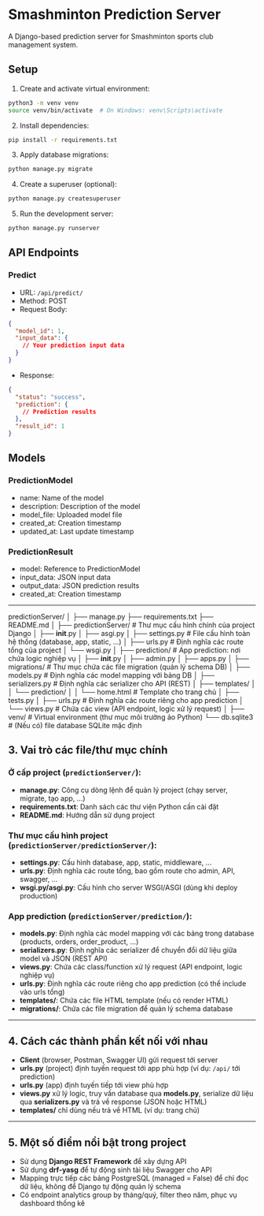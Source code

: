 # Smashminton Prediction Server

A Django-based prediction server for Smashminton sports club management system.

## Setup

1. Create and activate virtual environment:

```bash
python3 -m venv venv
source venv/bin/activate  # On Windows: venv\Scripts\activate
```

2. Install dependencies:

```bash
pip install -r requirements.txt
```

3. Apply database migrations:

```bash
python manage.py migrate
```

4. Create a superuser (optional):

```bash
python manage.py createsuperuser
```

5. Run the development server:

```bash
python manage.py runserver
```

## API Endpoints

### Predict

- URL: `/api/predict/`
- Method: POST
- Request Body:

```json
{
  "model_id": 1,
  "input_data": {
    // Your prediction input data
  }
}
```

- Response:

```json
{
  "status": "success",
  "prediction": {
    // Prediction results
  },
  "result_id": 1
}
```

## Models

### PredictionModel

- name: Name of the model
- description: Description of the model
- model_file: Uploaded model file
- created_at: Creation timestamp
- updated_at: Last update timestamp

### PredictionResult

- model: Reference to PredictionModel
- input_data: JSON input data
- output_data: JSON prediction results
- created_at: Creation timestamp

---
predictionServer/
│
├── manage.py
├── requirements.txt
├── README.md
│
├── predictionServer/         # Thư mục cấu hình chính của project Django
│   ├── __init__.py
│   ├── asgi.py
│   ├── settings.py           # File cấu hình toàn hệ thống (database, app, static, ...)
│   ├── urls.py               # Định nghĩa các route tổng của project
│   └── wsgi.py
│
├── prediction/               # App prediction: nơi chứa logic nghiệp vụ
│   ├── __init__.py
│   ├── admin.py
│   ├── apps.py
│   ├── migrations/           # Thư mục chứa các file migration (quản lý schema DB)
│   ├── models.py             # Định nghĩa các model mapping với bảng DB
│   ├── serializers.py        # Định nghĩa các serializer cho API (REST)
│   ├── templates/
│   │   └── prediction/
│   │       └── home.html     # Template cho trang chủ
│   ├── tests.py
│   ├── urls.py               # Định nghĩa các route riêng cho app prediction
│   └── views.py              # Chứa các view (API endpoint, logic xử lý request)
│
├── venv/                     # Virtual environment (thư mục môi trường ảo Python)
└── db.sqlite3                # (Nếu có) file database SQLite mặc định

## 3. Vai trò các file/thư mục chính

### Ở cấp project (`predictionServer/`):

- **manage.py**: Công cụ dòng lệnh để quản lý project (chạy server, migrate, tạo app, ...)
- **requirements.txt**: Danh sách các thư viện Python cần cài đặt
- **README.md**: Hướng dẫn sử dụng project

### Thư mục cấu hình project (`predictionServer/predictionServer/`):

- **settings.py**: Cấu hình database, app, static, middleware, ...
- **urls.py**: Định nghĩa các route tổng, bao gồm route cho admin, API, swagger, ...
- **wsgi.py/asgi.py**: Cấu hình cho server WSGI/ASGI (dùng khi deploy production)

### App prediction (`predictionServer/prediction/`):

- **models.py**: Định nghĩa các model mapping với các bảng trong database (products, orders, order_product, ...)
- **serializers.py**: Định nghĩa các serializer để chuyển đổi dữ liệu giữa model và JSON (REST API)
- **views.py**: Chứa các class/function xử lý request (API endpoint, logic nghiệp vụ)
- **urls.py**: Định nghĩa các route riêng cho app prediction (có thể include vào urls tổng)
- **templates/**: Chứa các file HTML template (nếu có render HTML)
- **migrations/**: Chứa các file migration để quản lý schema database

---

## 4. Cách các thành phần kết nối với nhau

- **Client** (browser, Postman, Swagger UI) gửi request tới server
- **urls.py** (project) định tuyến request tới app phù hợp (ví dụ: `/api/` tới prediction)
- **urls.py** (app) định tuyến tiếp tới view phù hợp
- **views.py** xử lý logic, truy vấn database qua **models.py**, serialize dữ liệu qua **serializers.py** và trả về response (JSON hoặc HTML)
- **templates/** chỉ dùng nếu trả về HTML (ví dụ: trang chủ)

---

## 5. Một số điểm nổi bật trong project

- Sử dụng **Django REST Framework** để xây dựng API
- Sử dụng **drf-yasg** để tự động sinh tài liệu Swagger cho API
- Mapping trực tiếp các bảng PostgreSQL (managed = False) để chỉ đọc dữ liệu, không để Django tự động quản lý schema
- Có endpoint analytics group by tháng/quý, filter theo năm, phục vụ dashboard thống kê
